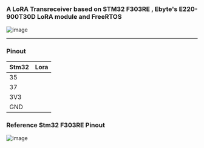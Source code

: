 ### A LoRA Transreceiver based on STM32 F303RE , Ebyte's E220-900T30D LoRA module and FreeRTOS


![image](https://github.com/user-attachments/assets/253ab9e6-8053-4257-a68e-d75ff93fb6e3)

---

### Pinout 
| Stm32 | Lora | 
|-------|------|
|  35   |      |
|  37   |      |
|  3V3  |      |
|  GND  |      |


### Reference Stm32 F303RE Pinout 

![image](https://github.com/user-attachments/assets/304af7a9-5176-4494-9e0b-eae45f5861bd)
